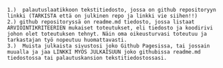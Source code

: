     1.)  palautuslaatikkoon tekstitiedosto, jossa on github repositoryyn linkki (TARKISTA että on julkinen repo ja linkki vie siihen!!)    
    2.) github repositoryssä on readme.md tiedosto, jossa listaat ARVIOINTIKRITEERIEN mukaiset toteutukset, eli tiedosto ja koodirivi johon olet toteutuksen tehnyt. Näin oma oikeusturvasi toteutuu ja tarkastajan työ nopeutuu huomattavasti.  
    3.)  Muista julkaista sivustosi joko Github Pagesissa, tai jossain muualla ja jaa LINKKI MYÖS JULKAISUUN joko githubissa readme.md tiedostossa tai palautuskansion tekstitiedostossasi.
